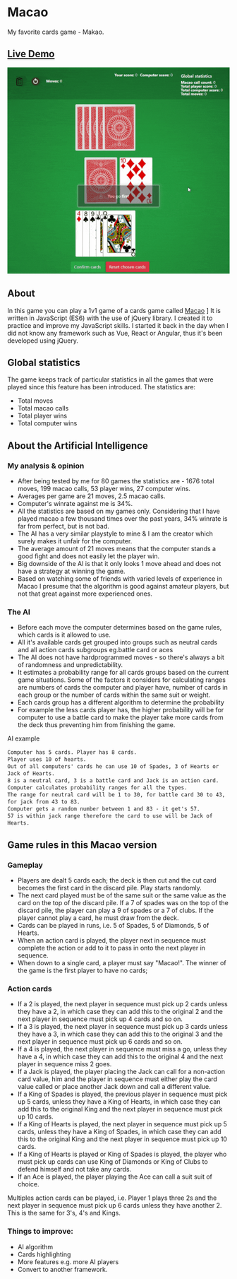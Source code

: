 # Macao

My favorite cards game - Makao. 

## [Live Demo](https://makao-win-counter.firebaseapp.com/)

![Demo](demo.gif)

## About 
In this game you can play a 1v1 game of a cards game called [Macao](https://en.wikipedia.org/wiki/Macau_(card_game)) ]
It is written in JavaScript (ES6) with the use of jQuery library. I created it to practice and improve my JavaScript skills. I started it back in the day when I did not know any framework such as Vue, React or Angular, thus it's been developed using jQuery.
## Global statistics
The game keeps track of particular statistics in all the games that were played since this feature has been introduced. The statistics are: 

* Total moves 
* Total macao calls 
* Total player wins 
* Total computer wins 

## About the Artificial Intelligence
### My analysis & opinion
* After being tested by me for 80 games the statistics are - 1676 total moves, 199 macao calls, 53 player wins, 27 computer wins.
* Averages per game are 21 moves, 2.5 macao calls.
* Computer's winrate against me is 34%.
* All the statistics are based on my games only. Considering that I have played macao a few thousand times over the past years, 34% winrate is far from perfect, but is not bad.
* The AI has a very similar playstyle to mine & I am the creator which surely makes it unfair for the computer.
* The average amount of 21 moves means that the computer stands a good fight and does not easily let the player win.
* Big downside of the AI is that it only looks 1 move ahead and does not have a strategy at winning the game.
* Based on watching some of friends with varied levels of experience in Macao I presume that the algorithm is good against amateur players, but not that great against more experienced ones.
### The AI
* Before each move the computer determines based on the game rules, which cards is it allowed to use. 
* All it's available cards get grouped into groups such as neutral cards and all action cards subgroups eg.battle card or aces
* The AI does not have hardprogrammed moves - so there's always a bit of randomness and unpredictability. 
* It estimates a probability range for all cards groups based on the current game situations. Some of the factors it considers for calculating ranges are numbers of cards the computer and player have, number of cards in each group or the number of cards within the same suit or weight.
* Each cards group has a different algorithm to determine the probability
* For example the less cards player has, the higher probability will be for computer to use a battle card to make the player take more cards from the deck thus preventing him from finishing the game.

AI example

```
Computer has 5 cards. Player has 8 cards.
Player uses 10 of hearts. 
Out of all computers' cards he can use 10 of Spades, 3 of Hearts or Jack of Hearts. 
8 is a neutral card, 3 is a battle card and Jack is an action card.
Computer calculates probability ranges for all the types.
The range for neutral card will be 1 to 30, for battle card 30 to 43, for jack from 43 to 83.
Computer gets a random number between 1 and 83 - it get's 57.
57 is within jack range therefore the card to use will be Jack of Hearts.
```

## Game rules in this Macao version

### Gameplay

* Players are dealt 5 cards each; the deck is then cut and the cut card becomes the first card in the discard pile. Play starts randomly.
* The next card played must be of the same suit or the same value as the card on the top of the discard pile. If a 7 of spades was on the top of the discard pile, the player can play a 9 of spades or a 7 of clubs. If the player cannot play a card, he must draw from the deck.
* Cards can be played in runs, i.e. 5 of Spades, 5 of Diamonds, 5 of Hearts.
* When an action card is played, the player next in sequence must complete the action or add to it to pass in onto the next player in sequence.
* When down to a single card, a player must say "Macao!". The winner of the game is the first player to have no cards;

### Action cards

* If a 2 is played, the next player in sequence must pick up 2 cards unless they have a 2, in which case they can add this to the original 2 and the next player in sequence must pick up 4 cards and so on.
* If a 3 is played, the next player in sequence must pick up 3 cards unless they have a 3, in which case they can add this to the original 3 and the next player in sequence must pick up 6 cards and so on.
* If a 4 is played, the next player in sequence must miss a go, unless they have a 4, in which case they can add this to the original 4 and the next player in sequence miss 2 goes.
* If a Jack is played, the player placing the Jack can call for a non-action card value, him and the player in sequence must either play the card value called or place another Jack down and call a different value.
* If a King of Spades is played, the previous player in sequence must pick up 5 cards, unless they have a King of Hearts, in which case they can add this to the original King and the next player in sequence must pick up 10 cards.
* If a King of Hearts is played, the next player in sequence must pick up 5 cards, unless they have a King of Spades, in which case they can add this to the original King and the next player in sequence must pick up 10 cards.
* If a King of Hearts is played or King of Spades is played, the player who must pick up cards can use King of Diamonds or King of Clubs to defend himself and not take any cards.
* If an Ace is played, the player playing the Ace can call a suit suit of choice.

Multiples action cards can be played, i.e. Player 1 plays three 2s and the next player in sequence must pick up 6 cards unless they have another 2. This is the same for 3's, 4's and Kings.

### Things to improve:

* AI algorithm
* Cards highlighting
* More features e.g. more AI players
* Convert to another framework.